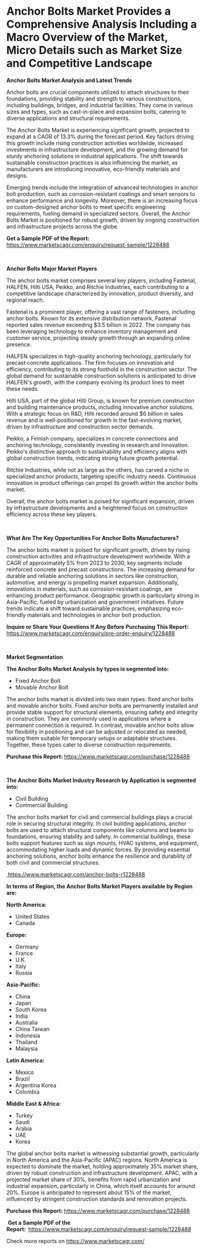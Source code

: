 <p><h1>Anchor Bolts Market Provides a Comprehensive Analysis Including a Macro Overview of the Market, Micro Details such as Market Size and Competitive Landscape</h1></p><p><strong>Anchor Bolts Market Analysis and Latest Trends</strong></p>
<p><p>Anchor bolts are crucial components utilized to attach structures to their foundations, providing stability and strength to various constructions, including buildings, bridges, and industrial facilities. They come in various sizes and types, such as cast-in-place and expansion bolts, catering to diverse applications and structural requirements. </p><p>The Anchor Bolts Market is experiencing significant growth, projected to expand at a CAGR of 13.3% during the forecast period. Key factors driving this growth include rising construction activities worldwide, increased investments in infrastructure development, and the growing demand for sturdy anchoring solutions in industrial applications. The shift towards sustainable construction practices is also influencing the market, as manufacturers are introducing innovative, eco-friendly materials and designs.</p><p>Emerging trends include the integration of advanced technologies in anchor bolt production, such as corrosion-resistant coatings and smart sensors to enhance performance and longevity. Moreover, there is an increasing focus on custom-designed anchor bolts to meet specific engineering requirements, fueling demand in specialized sectors. Overall, the Anchor Bolts Market is positioned for robust growth, driven by ongoing construction and infrastructure projects across the globe.</p></p>
<p><strong>Get a Sample PDF of the Report:&nbsp;</strong> <a href="https://www.marketscagr.com/enquiry/request-sample/1228488?utm_campaign=3001&utm_medium=2&utm_source=Github&utm_content=ia&utm_term=09042025&utm_id=anchor-bolts">https://www.marketscagr.com/enquiry/request-sample/1228488</a></p>
<p>&nbsp;</p>
<p><strong>Anchor Bolts Major Market Players</strong></p>
<p><p>The anchor bolts market comprises several key players, including Fastenal, HALFEN, Hilti USA, Peikko, and Ritchie Industries, each contributing to a competitive landscape characterized by innovation, product diversity, and regional reach. </p><p>Fastenal is a prominent player, offering a vast range of fasteners, including anchor bolts. Known for its extensive distribution network, Fastenal reported sales revenue exceeding $3.5 billion in 2022. The company has been leveraging technology to enhance inventory management and customer service, projecting steady growth through an expanding online presence.</p><p>HALFEN specializes in high-quality anchoring technology, particularly for precast concrete applications. The firm focuses on innovation and efficiency, contributing to its strong foothold in the construction sector. The global demand for sustainable construction solutions is anticipated to drive HALFEN's growth, with the company evolving its product lines to meet these needs.</p><p>Hilti USA, part of the global Hilti Group, is known for premium construction and building maintenance products, including innovative anchor solutions. With a strategic focus on R&D, Hilti recorded around $6 billion in sales revenue and is well-positioned for growth in the fast-evolving market, driven by infrastructure and construction sector demands.</p><p>Peikko, a Finnish company, specializes in concrete connections and anchoring technology, consistently investing in research and innovation. Peikko's distinctive approach to sustainability and efficiency aligns with global construction trends, indicating strong future growth potential.</p><p>Ritchie Industries, while not as large as the others, has carved a niche in specialized anchor products, targeting specific industry needs. Continuous innovation in product offerings can propel its growth within the anchor bolts market.</p><p>Overall, the anchor bolts market is poised for significant expansion, driven by infrastructure developments and a heightened focus on construction efficiency across these key players.</p></p>
<p>&nbsp;</p>
<p><strong>What Are The Key Opportunities For Anchor Bolts Manufacturers?</strong></p>
<p><p>The anchor bolts market is poised for significant growth, driven by rising construction activities and infrastructure development worldwide. With a CAGR of approximately 5% from 2023 to 2030, key segments include reinforced concrete and precast constructions. The increasing demand for durable and reliable anchoring solutions in sectors like construction, automotive, and energy is propelling market expansion. Additionally, innovations in materials, such as corrosion-resistant coatings, are enhancing product performance. Geographic growth is particularly strong in Asia-Pacific, fueled by urbanization and government initiatives. Future trends indicate a shift toward sustainable practices, emphasizing eco-friendly materials and technologies in anchor bolt production.</p></p>
<p><strong>Inquire or Share Your Questions If Any Before Purchasing This Report:</strong> <a href="https://www.marketscagr.com/enquiry/pre-order-enquiry/1228488?utm_campaign=3001&utm_medium=2&utm_source=Github&utm_content=ia&utm_term=09042025&utm_id=anchor-bolts">https://www.marketscagr.com/enquiry/pre-order-enquiry/1228488</a></p>
<p>&nbsp;</p>
<p><strong>Market Segmentation</strong></p>
<p><strong>The Anchor Bolts Market Analysis by types is segmented into:</strong></p>
<p><ul><li>Fixed Anchor Bolt</li><li>Movable Anchor Bolt</li></ul></p>
<p><p>The anchor bolts market is divided into two main types: fixed anchor bolts and movable anchor bolts. Fixed anchor bolts are permanently installed and provide stable support for structural elements, ensuring safety and integrity in construction. They are commonly used in applications where a permanent connection is required. In contrast, movable anchor bolts allow for flexibility in positioning and can be adjusted or relocated as needed, making them suitable for temporary setups or adaptable structures. Together, these types cater to diverse construction requirements.</p></p>
<p><strong>Purchase this Report:&nbsp;</strong><a href="https://www.marketscagr.com/purchase/1228488?utm_campaign=3001&utm_medium=2&utm_source=Github&utm_content=ia&utm_term=09042025&utm_id=anchor-bolts">https://www.marketscagr.com/purchase/1228488</a></p>
<p>&nbsp;</p>
<p><strong>The Anchor Bolts Market Industry Research by Application is segmented into:</strong></p>
<p><ul><li>Civil Building</li><li>Commercial Building</li></ul></p>
<p><p>The anchor bolts market for civil and commercial buildings plays a crucial role in securing structural integrity. In civil building applications, anchor bolts are used to attach structural components like columns and beams to foundations, ensuring stability and safety. In commercial buildings, these bolts support features such as sign mounts, HVAC systems, and equipment, accommodating higher loads and dynamic forces. By providing essential anchoring solutions, anchor bolts enhance the resilience and durability of both civil and commercial structures.</p></p>
<p><a href="https://www.marketscagr.com/anchor-bolts-r1228488?utm_campaign=3001&utm_medium=2&utm_source=Github&utm_content=ia&utm_term=09042025&utm_id=anchor-bolts">&nbsp;https://www.marketscagr.com/anchor-bolts-r1228488</a></p>
<p><strong>In terms of Region, the Anchor Bolts Market Players available by Region are:</strong></p>
<p>
    <p> <strong> North America: </strong>
        <ul>
            <li>United States</li>
            <li>Canada</li>
        </ul>
        </p> 
    <p> <strong> Europe: </strong>
        <ul>
            <li>Germany</li>
            <li>France</li>
            <li>U.K.</li>
            <li>Italy</li>
            <li>Russia</li>
        </ul>
        </p> 
    <p> <strong> Asia-Pacific: </strong>
        <ul>
            <li>China</li>
            <li>Japan</li>
            <li>South Korea</li>
            <li>India</li>
            <li>Australia</li>
            <li>China Taiwan</li>
            <li>Indonesia</li>
            <li>Thailand</li>
            <li>Malaysia</li>
        </ul>
        </p> 
    <p> <strong> Latin America: </strong>
        <ul>
            <li>Mexico</li>
            <li>Brazil</li>
            <li>Argentina Korea</li>
            <li>Colombia</li>
        </ul>
        </p> 
    <p> <strong> Middle East & Africa: </strong>
        <ul>
            <li>Turkey</li>
            <li>Saudi</li>
            <li>Arabia</li>
            <li>UAE</li>
            <li>Korea</li>
        </ul>
    </p>
    </p>
<p><p>The global anchor bolts market is witnessing substantial growth, particularly in North America and the Asia-Pacific (APAC) regions. North America is expected to dominate the market, holding approximately 35% market share, driven by robust construction and infrastructure development. APAC, with a projected market share of 30%, benefits from rapid urbanization and industrial expansion, particularly in China, which itself accounts for around 20%. Europe is anticipated to represent about 15% of the market, influenced by stringent construction standards and renovation projects.</p></p>
<p><strong>Purchase this Report: </strong><a href="https://www.marketscagr.com/purchase/1228488?utm_campaign=3001&utm_medium=2&utm_source=Github&utm_content=ia&utm_term=09042025&utm_id=anchor-bolts">https://www.marketscagr.com/purchase/1228488</a></p>
<p>&nbsp;<strong>Get a Sample PDF of the Report:&nbsp;&nbsp;</strong><a href="https://www.marketscagr.com/enquiry/request-sample/1228488?utm_campaign=3001&utm_medium=2&utm_source=Github&utm_content=ia&utm_term=09042025&utm_id=anchor-bolts">https://www.marketscagr.com/enquiry/request-sample/1228488</a></p>
<p><strong></strong></p>
<p>Check more reports on <a href="https://www.marketscagr.com/?utm_campaign=3001&utm_medium=2&utm_source=Github&utm_content=ia&utm_term=09042025&utm_id=anchor-bolts">https://www.marketscagr.com/</a></p>